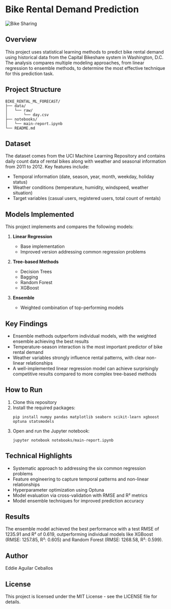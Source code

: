 # Bike Rental Demand Prediction

![Bike Sharing](https://images.unsplash.com/photo-1556316384-12c35d30afa4?auto=format&fit=crop&q=80&w=800&h=300)

## Overview
This project uses statistical learning methods to predict bike rental demand using historical data from the Capital Bikeshare system in Washington, D.C. The analysis compares multiple modeling approaches, from linear regression to ensemble methods, to determine the most effective technique for this prediction task.

## Project Structure
```
BIKE_RENTAL_ML_FORECAST/
├── data/
│   └── raw/
│       └── day.csv
├── notebooks/
│   └── main-report.ipynb
└── README.md
```

## Dataset
The dataset comes from the UCI Machine Learning Repository and contains daily count data of rental bikes along with weather and seasonal information from 2011 to 2012. Key features include:

- Temporal information (date, season, year, month, weekday, holiday status)
- Weather conditions (temperature, humidity, windspeed, weather situation)
- Target variables (casual users, registered users, total count of rentals)

## Models Implemented
This project implements and compares the following models:

1. **Linear Regression**
   - Base implementation
   - Improved version addressing common regression problems
   
2. **Tree-based Methods**
   - Decision Trees
   - Bagging
   - Random Forest
   - XGBoost

3. **Ensemble**
   - Weighted combination of top-performing models

## Key Findings
- Ensemble methods outperform individual models, with the weighted ensemble achieving the best results
- Temperature-season interaction is the most important predictor of bike rental demand
- Weather variables strongly influence rental patterns, with clear non-linear relationships
- A well-implemented linear regression model can achieve surprisingly competitive results compared to more complex tree-based methods

## How to Run
1. Clone this repository
2. Install the required packages:
   ```
   pip install numpy pandas matplotlib seaborn scikit-learn xgboost optuna statsmodels
   ```
3. Open and run the Jupyter notebook:
   ```
   jupyter notebook notebooks/main-report.ipynb
   ```

## Technical Highlights
- Systematic approach to addressing the six common regression problems
- Feature engineering to capture temporal patterns and non-linear relationships
- Hyperparameter optimization using Optuna
- Model evaluation via cross-validation with RMSE and R² metrics
- Model ensemble techniques for improved prediction accuracy

## Results
The ensemble model achieved the best performance with a test RMSE of 1235.91 and R² of 0.619, outperforming individual models like XGBoost (RMSE: 1257.85, R²: 0.605) and Random Forest (RMSE: 1268.58, R²: 0.599).

## Author
Eddie Aguilar Ceballos

## License
This project is licensed under the MIT License - see the LICENSE file for details.
